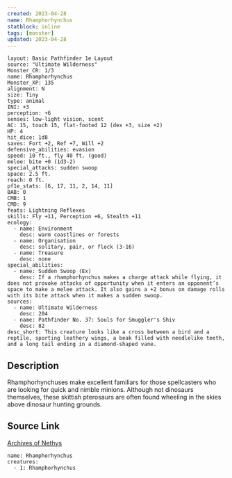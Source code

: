 ```yaml
---
created: 2023-04-28
name: Rhamphorhynchus
statblock: inline
tags: [monster]
updated: 2023-04-28
---
```

```statblock
layout: Basic Pathfinder 1e Layout
source: "Ultimate Wilderness"
Monster_CR: 1/3
name: Rhamphorhynchus
Monster_XP: 135
alignment: N
size: Tiny
type: animal
INI: +3
perception: +6
senses: low-light vision, scent
AC: 15, touch 15, flat-footed 12 (dex +3, size +2)
HP: 4
hit_dice: 1d8
saves: Fort +2, Ref +7, Will +2
defensive_abilities: evasion
speed: 10 ft., fly 40 ft. (good)
melee: bite +0 (1d3-2)
special_attacks: sudden swoop
space: 2.5 ft.
reach: 0 ft.
pf1e_stats: [6, 17, 11, 2, 14, 11]
BAB: 0
CMB: 1
CMD: 9
feats: Lightning Reflexes
skills: Fly +11, Perception +6, Stealth +11
ecology:
  - name: Environment
    desc: warm coastlines or forests
  - name: Organisation
    desc: solitary, pair, or flock (3-16)
  - name: Treasure
    desc: none
special_abilities:
  - name: Sudden Swoop (Ex)
    desc: If a rhamphorhynchus makes a charge attack while flying, it does not provoke attacks of opportunity when it enters an opponent’s space to make a melee attack. It also gains a +2 bonus on damage rolls with its bite attack when it makes a sudden swoop.
sources:
  - name: Ultimate Wilderness
    desc: 204
  - name: Pathfinder No. 37: Souls for Smuggler's Shiv
    desc: 82
desc_short: This creature looks like a cross between a bird and a reptile, sporting leathery wings, a beak filled with needlelike teeth, and a long tail ending in a diamond-shaped vane.
```
## Description
Rhamphorhynchuses make excellent familiars for those spellcasters who are looking for quick and nimble minions. Although not dinosaurs themselves, these skittish pterosaurs are often found wheeling in the skies above dinosaur hunting grounds.
## Source Link
[Archives of Nethys](https://aonprd.com/MonsterDisplay.aspx?ItemName=Rhamphorhynchus)
```encounter-table
name: Rhamphorhynchus
creatures:
  - 1: Rhamphorhynchus
```
